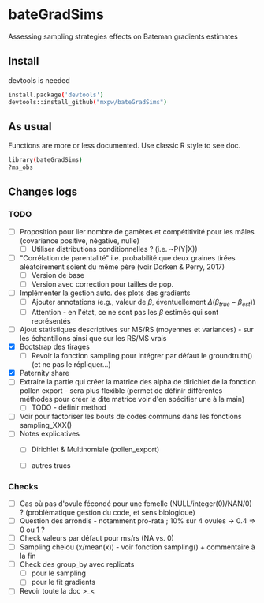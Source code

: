# bateGradSims

Assessing sampling strategies effects on Bateman gradients estimates

## Install

devtools is needed

```bash
install.package('devtools')
devtools::install_github("mxpw/bateGradSims")
```

## As usual


Functions are more or less documented. Use classic R style to see doc.

```bash
library(bateGradSims)
?ms_obs
```

## Changes logs

### TODO

- [ ] Proposition pour lier nombre de gamètes et compétitivité pour les mâles (covariance positive, négative, nulle)
  - [ ] Utiliser distributions conditionnelles ? (i.e. ~P(Y|X))
- [ ] "Corrélation de parentalité" i.e. probabilité que deux graines tirées aléatoirement soient du même père (voir Dorken & Perry, 2017) 
  - [ ] Version de base
  - [ ] Version avec correction pour tailles de pop. 
- [ ] Implémenter la gestion auto. des plots des gradients
	- [ ] Ajouter annotations (e.g., valeur de $\beta$, éventuellement $\Delta(\beta_{true}-\beta_{est})$)
	- [ ] Attention - en l'état, ce ne sont pas les $\beta$ estimés qui sont représentés
- [ ] Ajout statistiques descriptives sur MS/RS (moyennes et variances) - sur les échantillons ainsi que sur les RS/MS vrais
- [x] Bootstrap des tirages
	- [ ] Revoir la fonction sampling pour intégrer par défaut le groundtruth() (et ne pas le répliquer...)
- [x] Paternity share 
- [ ] Extraire la partie qui créer la matrice des alpha de dirichlet de la fonction pollen export - sera plus flexible (permet de définir différentes méthodes pour créer la dite matrice voir d'en spécifier une à la main)
  - [ ] TODO - définir method
- [ ] Voir pour factoriser les bouts de codes communs dans les fonctions sampling_XXX()
- [ ] Notes explicatives
  - [ ] Dirichlet & Multinomiale (pollen_export)
  - [ ] autres trucs


### Checks
- [ ] Cas où pas d'ovule fécondé pour une femelle (NULL/integer(0)/NAN/0) ? (problèmatique gestion du code, et sens biologique)
- [ ] Question des arrondis - notamment pro-rata ; 10% sur 4 ovules -> 0.4 => 0 ou 1 ?
- [ ] Check valeurs par défaut pour ms/rs (NA vs. 0)
- [ ] Sampling chelou (x/mean(x)) - voir fonction sampling() + commentaire à la fin
- [ ] Check des group_by avec replicats 
  - [ ] pour le sampling
  - [ ] pour le fit gradients
- [ ] Revoir toute la doc >_<